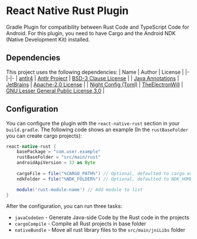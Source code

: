 # React Native Rust Plugin
Gradle Plugin for compatibility between Rust Code and TypeScript Code for Android. For this plugin, you need to have Cargo and the Android NDK  (Native Development Kit) installed.

## Dependencies
This project uses the following dependencies:
| Name | Author | License |
|-|-|-
| [antlr4](https://github.com/antlr/antlr4) | [Antlr Project](https://github.com/antlr) | [BSD-3 Clause License](https://github.com/antlr/antlr4/blob/dev/LICENSE.txt) |
| [Java Annotations](https://github.com/JetBrains/java-annotations) | [JetBrains](https://github.com/JetBrains) | [Apache-2.0 License](https://github.com/JetBrains/java-annotations/blob/master/LICENSE.txt) |
| [Night Config (Toml)](https://github.com/TheElectronWill/night-config) | [TheElectronWill](https://github.com/TheElectronWill) | [GNU Lesser General Public License 3.0](https://github.com/TheElectronWill/night-config/blob/master/LICENSE) |

## Configuration
You can configure the plugin with the `react-native-rust` section in your `build.gradle`. The following code shows an example (In the `rustBaseFolder` you can create cargo projects):
```groovy
react-native-rust {
	basePackage = "com.user.example"
	rustBaseFolder = "src/main/rust"
	androidApiVersion = 33 as Byte
	
	cargoFile = file("%CARGO_PATH%") // Optional, defaulted to cargo executable
	ndkFolder = file("%NDK_FOLDER%") // Optional, defaulted to NDK_HOME env variable

	module('rust-module-name') // Add module to list
}
```

After the configuration, you can run three tasks:
- `javaCodeGen` - Generate Java-side Code by the Rust code in the projects
- `cargoCompile` - Compile all Rust projects in base folder
- `nativeBundle` - Move all rust library files to the `src/main/jniLibs` folder
